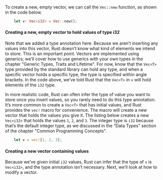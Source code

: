 

To create a new, empty vector, we can call the `Vec::new` function, as shown in
the code below.

```rust
    let v: Vec<i32> = Vec::new();
```

#### Creating a new, empty vector to hold values of type i32

Note that we added a type annotation here. Because we aren’t inserting any
values into this vector, Rust doesn’t know what kind of elements we intend to
store. This is an important point. Vectors are implemented using generics;
we’ll cover how to use generics with your own types in the chapter "Generic Types, Traits and Lifetime". For now,
know that the `Vec<T>` type provided by the standard library can hold any type,
and when a specific vector holds a specific type, the type is specified within
angle brackets. In the code above, we’ve told Rust that the `Vec<T>` in `v` will
hold elements of the `i32` type.

In more realistic code, Rust can often infer the type of value you want to
store once you insert values, so you rarely need to do this type annotation.
It’s more common to create a `Vec<T>` that has initial values, and Rust
provides the `vec!` macro for convenience. The macro will create a new vector
that holds the values you give it. The listing below creates a new `Vec<i32>` that
holds the values `1`, `2`, and `3`. The integer type is `i32` because that’s
the default integer type, as we discussed in the “Data Types” section of the chapter "Common Programming Concepts".

```rust
    let v = vec![1, 2, 3];
```

#### Creating a new vector containing values

Because we’ve given initial `i32` values, Rust can infer that the type of `v`
is `Vec<i32>`, and the type annotation isn’t necessary. Next, we’ll look at how
to modify a vector.
